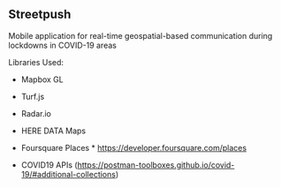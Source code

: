 ## Streetpush

Mobile application for real-time geospatial-based communication during lockdowns in COVID-19 areas

Libraries Used:

- Mapbox GL
- Turf.js

- Radar.io
- HERE DATA Maps
- Foursquare Places * https://developer.foursquare.com/places 

- COVID19 APIs (https://postman-toolboxes.github.io/covid-19/#additional-collections)